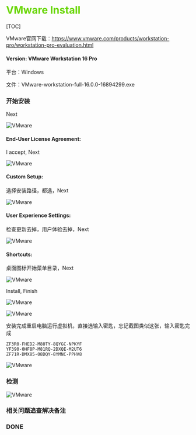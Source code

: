 # <font color=#69D600>VMware Install</font>

[TOC]

VMware官网下载：https://www.vmware.com/products/workstation-pro/workstation-pro-evaluation.html

#### Version: VMware Workstation 16 Pro

平台：Windows

文件：VMware-workstation-full-16.0.0-16894299.exe



### 开始安装

Next

![VMware](../images/VMware/VMware001.png "Next") 



#### End-User License Agreement:

I accept, Next

![VMware](../images/VMware/VMware002.png "End-User License Agreement") 



#### Custom Setup:

选择安装路径，都选，Next

![VMware](../images/VMware/VMware003.png "Custom Setup") 



#### User Experience Settings:

检查更新去掉，用户体验去掉，Next

![VMware](../images/VMware/VMware004.png "User Experience Settings") 



#### Shortcuts:

桌面图标开始菜单目录，Next

![VMware](../images/VMware/VMware005.png "Shortcuts") 

Install, Finish

![VMware](../images/VMware/VMware006.png "Install") 

![VMware](../images/VMware/VMware007.png "Finish") 

安装完成重启电脑运行虚拟机，直接选输入密匙，忘记截图类似这张，输入密匙完成

```
ZF3R0-FHED2-M80TY-8QYGC-NPKYF
YF390-0HF8P-M81RQ-2DXQE-M2UT6
ZF71R-DMX85-08DQY-8YMNC-PPHV8
```

![VMware](../images/VMware/VMware008.png "Finish") 



### 检测
![VMware](../images/VMware/VMware009.png "Finish") 



### 相关问题追查解决备注



### DONE



